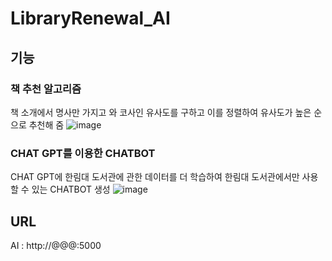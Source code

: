 ﻿# LibraryRenewal_AI

## 기능
### 책 추천 알고리즘
책 소개에서 명사만 가지고 와 코사인 유사도를 구하고 이를 정렬하여 유사도가 높은 순으로 추천해 줌
![image](https://github.com/HASHTA-CapstoneDesign/LibraryRenewal_AI/assets/112682489/360f7602-8de4-4c2c-9e91-7c31a41dcc3d)

### CHAT GPT를 이용한 CHATBOT
CHAT GPT에 한림대 도서관에 관한 데이터를 더 학습하여 한림대 도서관에서만 사용할 수 있는 CHATBOT 생성
![image](https://github.com/HASHTA-CapstoneDesign/LibraryRenewal_AI/assets/112682489/f03ae39b-971e-4db5-8ac2-3ca5343f7e4c)

## URL
AI : http://@@@:5000
